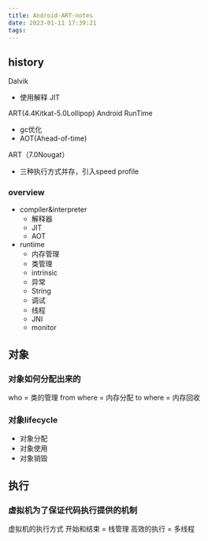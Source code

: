 ```yaml
---
title: Android-ART-notes
date: 2023-01-11 17:39:21
tags:
---
```

## history
Dalvik
- 使用解释  JIT

ART(4.4Kitkat-5.0Lollipop) Android RunTime
- gc优化
- AOT(Ahead-of-time)

ART（7.0Nougat）
- 三种执行方式并存，引入speed profile

### overview
- compiler&interpreter
  - 解释器
  - JIT
  - AOT
- runtime
  - 内存管理
  - 类管理
  - intrinsic
  - 异常
  - String
  - 调试
  - 线程
  - JNI
  - monitor

## 对象
### 对象如何分配出来的
who = 类的管理
from where = 内存分配
to where = 内存回收

### 对象lifecycle
- 对象分配
- 对象使用
- 对象销毁
## 执行
### 虚拟机为了保证代码执行提供的机制
虚拟机的执行方式
开始和结束 = 栈管理
高效的执行 = 多线程
